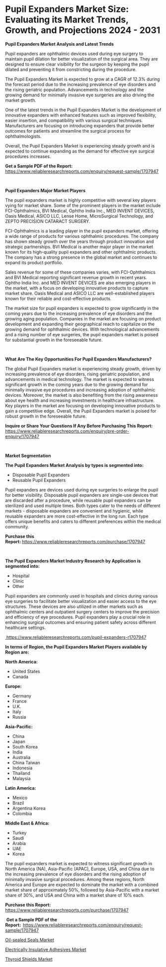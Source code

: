 <p><h1>Pupil Expanders Market Size: Evaluating its Market Trends, Growth, and Projections 2024 - 2031</h1></p><p><strong>Pupil Expanders Market Analysis and Latest Trends</strong></p>
<p><p>Pupil expanders are ophthalmic devices used during eye surgery to maintain pupil dilation for better visualization of the surgical area. They are designed to ensure clear visibility for the surgeon by keeping the pupil dilated and preventing it from constricting during the procedure.</p><p>The Pupil Expanders Market is expected to grow at a CAGR of 12.3% during the forecast period due to the increasing prevalence of eye disorders and the rising geriatric population. Advancements in technology and the growing demand for minimally invasive eye surgeries are also driving the market growth.</p><p>One of the latest trends in the Pupil Expanders Market is the development of innovative expanders with enhanced features such as improved flexibility, easier insertion, and compatibility with various surgical techniques. Manufacturers are focusing on introducing expanders that provide better outcomes for patients and streamline the surgical process for ophthalmologists.</p><p>Overall, the Pupil Expanders Market is experiencing steady growth and is expected to continue expanding as the demand for effective eye surgical procedures increases.</p></p>
<p><strong>Get a Sample PDF of the Report:&nbsp;</strong> <a href="https://www.reliableresearchreports.com/enquiry/request-sample/1707947">https://www.reliableresearchreports.com/enquiry/request-sample/1707947</a></p>
<p>&nbsp;</p>
<p><strong>Pupil Expanders Major Market Players</strong></p>
<p><p>The pupil expanders market is highly competitive with several key players vying for market share. Some of the prominent players in the market include FCI-Ophthalmics, BVI Medical, Ophtho India Inc., MED INVENT DEVICES, Oasis Medical, ASICO LLC, Lense Home, MicroSurgical Technology, and ZEPTO PRECISION CATARACT SURGERY.</p><p>FCI-Ophthalmics is a leading player in the pupil expanders market, offering a wide range of products for various ophthalmic procedures. The company has shown steady growth over the years through product innovation and strategic partnerships. BVI Medical is another major player in the market known for its high-quality pupil expanders and other ophthalmic products. The company has a strong presence in the global market and continues to expand its product portfolio.</p><p>Sales revenue for some of these companies varies, with FCI-Ophthalmics and BVI Medical reporting significant revenue growth in recent years. Ophtho India Inc. and MED INVENT DEVICES are also emerging players in the market, with a focus on developing innovative products to capture market share. Oasis Medical and ASICO LLC are well-established players known for their reliable and cost-effective products.</p><p>The market size for pupil expanders is expected to grow significantly in the coming years due to the increasing prevalence of eye disorders and the growing aging population. Companies in the market are focusing on product development and expanding their geographical reach to capitalize on the growing demand for ophthalmic devices. With technological advancements and a rising number of eye surgeries, the pupil expanders market is poised for substantial growth in the foreseeable future.</p></p>
<p>&nbsp;</p>
<p><strong>What Are The Key Opportunities For Pupil Expanders Manufacturers?</strong></p>
<p><p>The global Pupil Expanders market is experiencing steady growth, driven by increasing prevalence of eye disorders, rising geriatric population, and advancements in medical technology. The market is expected to witness significant growth in the coming years due to the growing demand for minimally invasive eye procedures and increasing adoption of ophthalmic devices. Moreover, the market is also benefiting from the rising awareness about eye health and increasing investments in healthcare infrastructure. Key players in the market are focusing on developing innovative products to gain a competitive edge. Overall, the Pupil Expanders market is poised for robust growth in the foreseeable future.</p></p>
<p><strong>Inquire or Share Your Questions If Any Before Purchasing This Report:</strong> <a href="https://www.reliableresearchreports.com/enquiry/pre-order-enquiry/1707947">https://www.reliableresearchreports.com/enquiry/pre-order-enquiry/1707947</a></p>
<p>&nbsp;</p>
<p><strong>Market Segmentation</strong></p>
<p><strong>The Pupil Expanders Market Analysis by types is segmented into:</strong></p>
<p><ul><li>Disposable Pupil Expanders</li><li>Reusable Pupil Expanders</li></ul></p>
<p><p>Pupil expanders are devices used during eye surgeries to enlarge the pupil for better visibility. Disposable pupil expanders are single-use devices that are discarded after a procedure, while reusable pupil expanders can be sterilized and used multiple times. Both types cater to the needs of different markets - disposable expanders are convenient and hygienic, while reusable expanders are more cost-effective in the long run. Each type offers unique benefits and caters to different preferences within the medical community.</p></p>
<p><strong>Purchase this Report:&nbsp;</strong><a href="https://www.reliableresearchreports.com/purchase/1707947">https://www.reliableresearchreports.com/purchase/1707947</a></p>
<p>&nbsp;</p>
<p><strong>The Pupil Expanders Market Industry Research by Application is segmented into:</strong></p>
<p><ul><li>Hospital</li><li>Clinic</li><li>Other</li></ul></p>
<p><p>Pupil expanders are commonly used in hospitals and clinics during various eye surgeries to facilitate better visualization and easier access to the eye structures. These devices are also utilized in other markets such as ophthalmic centers and outpatient surgery centers to improve the precision and efficiency of eye procedures. Pupil expanders play a crucial role in enhancing surgical outcomes and ensuring patient safety across different healthcare settings.</p></p>
<p><a href="https://www.reliableresearchreports.com/pupil-expanders-r1707947">&nbsp;https://www.reliableresearchreports.com/pupil-expanders-r1707947</a></p>
<p><strong>In terms of Region, the Pupil Expanders Market Players available by Region are:</strong></p>
<p>
    <p> <strong> North America: </strong>
        <ul>
            <li>United States</li>
            <li>Canada</li>
        </ul>
        </p> 
    <p> <strong> Europe: </strong>
        <ul>
            <li>Germany</li>
            <li>France</li>
            <li>U.K.</li>
            <li>Italy</li>
            <li>Russia</li>
        </ul>
        </p> 
    <p> <strong> Asia-Pacific: </strong>
        <ul>
            <li>China</li>
            <li>Japan</li>
            <li>South Korea</li>
            <li>India</li>
            <li>Australia</li>
            <li>China Taiwan</li>
            <li>Indonesia</li>
            <li>Thailand</li>
            <li>Malaysia</li>
        </ul>
        </p> 
    <p> <strong> Latin America: </strong>
        <ul>
            <li>Mexico</li>
            <li>Brazil</li>
            <li>Argentina Korea</li>
            <li>Colombia</li>
        </ul>
        </p> 
    <p> <strong> Middle East & Africa: </strong>
        <ul>
            <li>Turkey</li>
            <li>Saudi</li>
            <li>Arabia</li>
            <li>UAE</li>
            <li>Korea</li>
        </ul>
    </p>
    </p>
<p><p>The pupil expanders market is expected to witness significant growth in North America (NA), Asia-Pacific (APAC), Europe, USA, and China due to the increasing prevalence of eye disorders and the rising adoption of minimally invasive surgical procedures. Among these regions, North America and Europe are expected to dominate the market with a combined market share of approximately 50%, followed by Asia-Pacific with a market share of 30%, and USA and China with a market share of 10% each.</p></p>
<p><strong>Purchase this Report: </strong><a href="https://www.reliableresearchreports.com/purchase/1707947">https://www.reliableresearchreports.com/purchase/1707947</a></p>
<p>&nbsp;<strong>Get a Sample PDF of the Report:&nbsp;&nbsp;</strong><a href="https://www.reliableresearchreports.com/enquiry/request-sample/1707947">https://www.reliableresearchreports.com/enquiry/request-sample/1707947</a></p>
<p><strong></strong></p>
<p><p><a href="https://issuu.com/reportprime-2/docs/oil-sealed-seals-market-size-2030.pptx">Oil-sealed Seals Market</a></p><p><a href="https://shimmer-gardenia-37a.notion.site/Analyzing-Electrically-Insulative-Adhesives-Market-Global-Industry-Perspective-and-Forecast-2024-t-ff5297789ca64fd3a9777e2b3988e1d6">Electrically Insulative Adhesives Market</a></p><p><a href="https://github.com/JameTravis/Market-Research-Report-List-4/blob/main/thyroid-shields-market.md">Thyroid Shields Market</a></p></p>